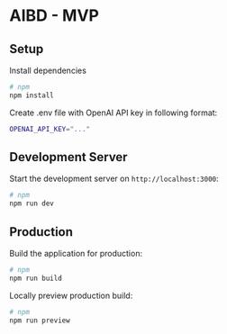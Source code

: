 # AIBD - MVP

## Setup

Install dependencies

```bash
# npm
npm install
```

Create .env file with OpenAI API key in following format:
```bash
OPENAI_API_KEY="..."
```

## Development Server

Start the development server on `http://localhost:3000`:

```bash
# npm
npm run dev
```

## Production

Build the application for production:

```bash
# npm
npm run build
```

Locally preview production build:

```bash
# npm
npm run preview
```
